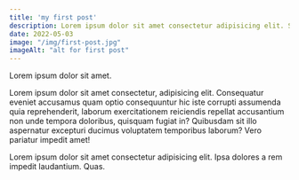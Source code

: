 ```yaml
---
title: 'my first post'
description: Lorem ipsum dolor sit amet consectetur adipisicing elit. Soluta et corporis, quos porro eaque eum!'
date: 2022-05-03
image: "/img/first-post.jpg"
imageAlt: "alt for first post"
---
```


Lorem ipsum dolor sit amet.

Lorem ipsum dolor sit amet consectetur, adipisicing elit. Consequatur eveniet accusamus quam optio consequuntur hic iste corrupti assumenda quia reprehenderit, laborum exercitationem reiciendis repellat accusantium non unde tempora doloribus, quisquam fugiat in? Quibusdam sit illo aspernatur excepturi ducimus voluptatem temporibus laborum? Vero pariatur impedit amet!

Lorem ipsum dolor sit amet consectetur adipisicing elit. Ipsa dolores a rem impedit laudantium. Quas.
